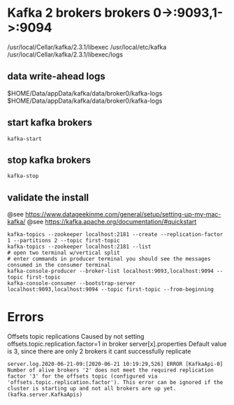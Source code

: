 # Kafka 2 brokers brokers 0->:9093,1->:9094

/usr/local/Cellar/kafka/2.3.1/libexec
/usr/local/etc/kafka
/usr/local/Cellar/kafka/2.3.1/libexec/logs

## data write-ahead logs

$HOME/Data/appData/kafka/data/broker0/kafka-logs
$HOME/Data/appData/kafka/data/broker0/kafka-logs

## start kafka brokers

```console
kafka-start
```

## stop kafka brokers

```console
kafka-stop
```

## validate the install

@see https://www.datageekinme.com/general/setup/setting-up-my-mac-kafka/
@see https://kafka.apache.org/documentation/#quickstart

```console
kafka-topics --zookeeper localhost:2181 --create --replication-factor 1 --partitions 2 --topic first-topic
kafka-topics --zookeeper localhost:2181 --list
# open two terminal w/vertical split
# enter commands in producer terminal you should see the messages consumed in the consumer terminal
kafka-console-producer --broker-list localhost:9093,localhost:9094 --topic first-topic
kafka-console-consumer --bootstrap-server localhost:9093,localhost:9094 --topic first-topic --from-beginning
```

# Errors

Offsets topic replications
Caused by not setting offsets.topic.replication.factor=1 in broker server[x].properties
Default value is 3, since there are only 2 brokers it cant successfully replicate

```console
server.log.2020-06-21-09:[2020-06-21 10:19:29,526] ERROR [KafkaApi-0] Number of alive brokers '2' does not meet the required replication factor '3' for the offsets topic (configured via 'offsets.topic.replication.factor'). This error can be ignored if the cluster is starting up and not all brokers are up yet. (kafka.server.KafkaApis)
```
